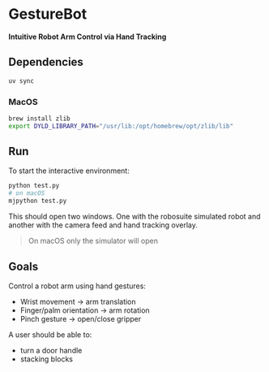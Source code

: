 # GestureBot

**Intuitive Robot Arm Control via Hand Tracking**

## Dependencies

```bash
uv sync
```

### MacOS

```bash
brew install zlib
export DYLD_LIBRARY_PATH="/usr/lib:/opt/homebrew/opt/zlib/lib"
```

## Run

To start the interactive environment:

```bash
python test.py
# on macOS
mjpython test.py
```

This should open two windows. One with the robosuite simulated robot and another with the camera feed and hand tracking overlay.

>On macOS only the simulator will open

## Goals

Control a robot arm using hand gestures:

* Wrist movement → arm translation
* Finger/palm orientation → arm rotation
* Pinch gesture → open/close gripper

A user should be able to:
* turn a door handle
* stacking blocks
